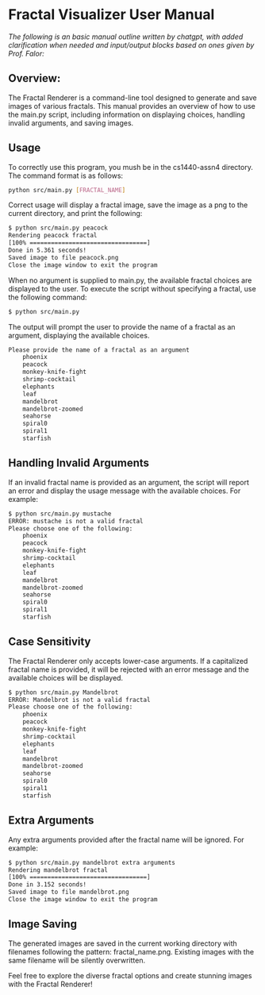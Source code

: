 # Fractal Visualizer User Manual

*The following is an basic manual outline written by chatgpt, with added clarification when needed and input/output blocks based on ones given by Prof. Falor:*

## Overview:

The Fractal Renderer is a command-line tool designed to generate and save images of various fractals. 
This manual provides an overview of how to use the main.py script, including information on displaying choices, 
handling invalid arguments, and saving images.

## Usage

To correctly use this program, you mush be in the cs1440-assn4 directory. The command format is as follows:

```bash
python src/main.py [FRACTAL_NAME]
```

Correct usage will display a fractal image, save the image as a png to the current directory, and print the following:

```bash
$ python src/main.py peacock
Rendering peacock fractal
[100% =================================]
Done in 5.361 seconds!
Saved image to file peacock.png
Close the image window to exit the program

```

When no argument is supplied to main.py, the available fractal choices are displayed to the user. 
To execute the script without specifying a fractal, use the following command:

```bash
$ python src/main.py
```

The output will prompt the user to provide the name of a fractal as an argument, displaying the available choices.

```bash
Please provide the name of a fractal as an argument
    phoenix
    peacock
    monkey-knife-fight
    shrimp-cocktail
    elephants
    leaf
    mandelbrot
    mandelbrot-zoomed
    seahorse
    spiral0
    spiral1
    starfish
```

## Handling Invalid Arguments

If an invalid fractal name is provided as an argument, the script will report an error and display the usage message with the available choices. For example:

```bash
$ python src/main.py mustache
ERROR: mustache is not a valid fractal
Please choose one of the following:
    phoenix
    peacock
    monkey-knife-fight
    shrimp-cocktail
    elephants
    leaf
    mandelbrot
    mandelbrot-zoomed
    seahorse
    spiral0
    spiral1
    starfish
```

## Case Sensitivity

The Fractal Renderer only accepts lower-case arguments. If a capitalized fractal name is provided, it will be rejected with an error message and the available choices will be displayed.

```bash
$ python src/main.py Mandelbrot
ERROR: Mandelbrot is not a valid fractal
Please choose one of the following:
    phoenix
    peacock
    monkey-knife-fight
    shrimp-cocktail
    elephants
    leaf
    mandelbrot
    mandelbrot-zoomed
    seahorse
    spiral0
    spiral1
    starfish

```

## Extra Arguments

Any extra arguments provided after the fractal name will be ignored. For example:

```bash
$ python src/main.py mandelbrot extra arguments
Rendering mandelbrot fractal
[100% =================================]
Done in 3.152 seconds!
Saved image to file mandelbrot.png
Close the image window to exit the program
```

## Image Saving

The generated images are saved in the current working directory with filenames following the pattern: 
fractal_name.png. Existing images with the same filename will be silently overwritten.

Feel free to explore the diverse fractal options and create stunning images with the Fractal Renderer!

